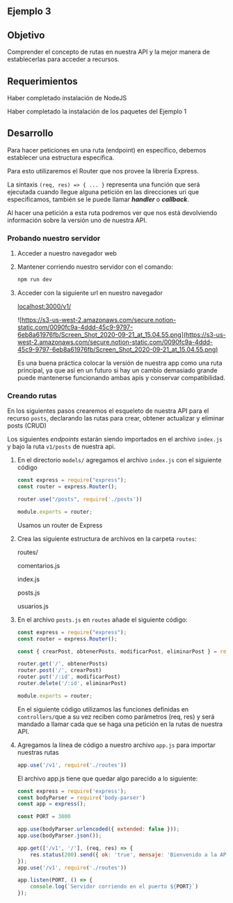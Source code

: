 
## Ejemplo 3 

## Objetivo

Comprender el concepto de rutas en nuestra API y la mejor manera de establecerlas para acceder a recursos.

## Requerimientos

Haber completado instalación de NodeJS

Haber completado la instalación de los paquetes del Ejemplo 1

## Desarrollo

Para hacer peticiones en una ruta (endpoint) en específico, debemos establecer una estructura específica.

Para esto utilizaremos el Router que nos provee la librería Express.

La sintaxis `(req, res) => { ... }` representa una función que será ejecutada cuando llegue alguna petición en las direcciones uri que especificamos, también se le puede llamar ***handler*** o ***callback***. 

Al hacer una petición a esta ruta podremos ver que nos está devolviendo información sobre la versión uno de nuestra API.

### Probando nuestro servidor

1. Acceder a nuestro navegador web
2. Mantener corriendo nuestro servidor con el comando:

    ```bash
    npm run dev
    ```

3. Acceder con la siguiente url en nuestro navegador

    [localhost:3000/v1/](http://localhost:3000/v1/)

    ![https://s3-us-west-2.amazonaws.com/secure.notion-static.com/0090fc9a-4ddd-45c9-9797-6eb8a61976fb/Screen_Shot_2020-09-21_at_15.04.55.png](https://s3-us-west-2.amazonaws.com/secure.notion-static.com/0090fc9a-4ddd-45c9-9797-6eb8a61976fb/Screen_Shot_2020-09-21_at_15.04.55.png)

    Es una buena práctica colocar la versión de nuestra app como una ruta principal, ya que así en un futuro si hay un cambio demasiado grande puede mantenerse funcionando ambas apis y conservar compatibilidad.

### Creando rutas

En los siguientes pasos crearemos el esqueleto de nuestra API para el recurso `posts`, declarando las rutas para crear, obtener actualizar y eliminar posts (CRUD)

Los siguientes *endpoints* estarán siendo importados en el archivo `index.js` y bajo la ruta `v1/posts` de nuestra api.

1. En el directorio `models/` agregamos el archivo `index.js` con el siguiente código

    ```jsx
    const express = require("express");
    const router = express.Router();

    router.use("/posts", require('./posts'))

    module.exports = router;
    ```

    Usamos un router de Express

2. Crea las siguiente estructura de archivos en la carpeta `routes`:

    routes/

    comentarios.js

    index.js

    posts.js

    usuarios.js

3. En el archivo `posts.js` en `routes` añade el siguiente código:

    ```jsx
    const express = require("express");
    const router = express.Router();

    const { crearPost, obtenerPosts, modificarPost, eliminarPost } = require('../controllers/posts')

    router.get('/', obtenerPosts)
    router.post('/', crearPost)
    router.put('/:id', modificarPost)
    router.delete('/:id', eliminarPost)

    module.exports = router;
    ```

    En el siguiente código utilizamos las funciones definidas en `controllers/`que a su vez reciben como parámetros (req, res) y será mandado a llamar cada que se haga una petición en la rutas de nuestra API.

4. Agregamos la línea de código a nuestro archivo `app.js` para importar nuestras rutas

    ```jsx
    app.use('/v1', require('./routes'))
    ```

    El archivo app.js tiene que quedar algo parecido a lo siguiente:

    ```jsx
    const express = require('express');
    const bodyParser = require('body-parser')
    const app = express();

    const PORT = 3000

    app.use(bodyParser.urlencoded({ extended: false }));
    app.use(bodyParser.json());

    app.get(['/v1', '/'], (req, res) => {
        res.status(200).send({ ok: 'true', mensaje: 'Bienvenido a la API' })
    });
    app.use('/v1', require('./routes'))

    app.listen(PORT, () => {
        console.log(`Servidor corriendo en el puerto ${PORT}`)
    });
    ```

